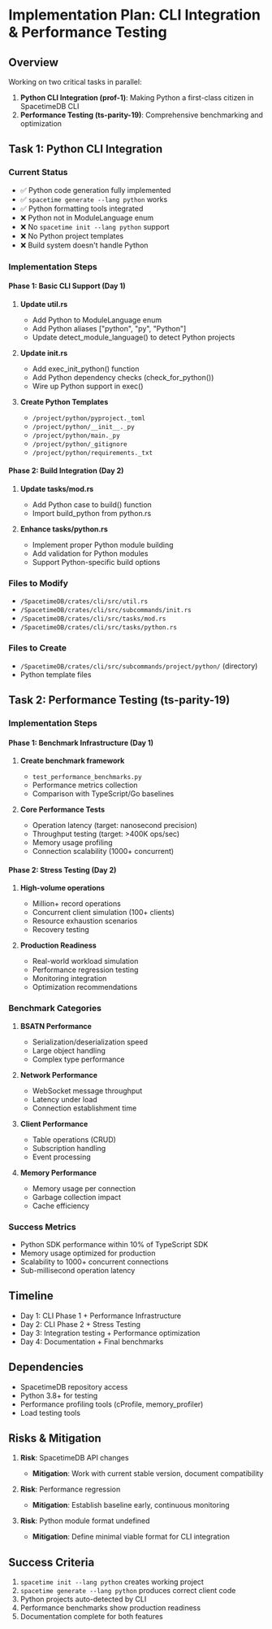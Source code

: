 # Implementation Plan: CLI Integration & Performance Testing

## Overview
Working on two critical tasks in parallel:
1. **Python CLI Integration (prof-1)**: Making Python a first-class citizen in SpacetimeDB CLI
2. **Performance Testing (ts-parity-19)**: Comprehensive benchmarking and optimization

## Task 1: Python CLI Integration

### Current Status
- ✅ Python code generation fully implemented
- ✅ `spacetime generate --lang python` works
- ✅ Python formatting tools integrated
- ❌ Python not in ModuleLanguage enum
- ❌ No `spacetime init --lang python` support
- ❌ No Python project templates
- ❌ Build system doesn't handle Python

### Implementation Steps

#### Phase 1: Basic CLI Support (Day 1)
1. **Update util.rs**
   - Add Python to ModuleLanguage enum
   - Add Python aliases ["python", "py", "Python"]
   - Update detect_module_language() to detect Python projects

2. **Update init.rs**
   - Add exec_init_python() function
   - Add Python dependency checks (check_for_python())
   - Wire up Python support in exec()

3. **Create Python Templates**
   - `/project/python/pyproject._toml`
   - `/project/python/__init__._py`
   - `/project/python/main._py`
   - `/project/python/_gitignore`
   - `/project/python/requirements._txt`

#### Phase 2: Build Integration (Day 2)
1. **Update tasks/mod.rs**
   - Add Python case to build() function
   - Import build_python from python.rs

2. **Enhance tasks/python.rs**
   - Implement proper Python module building
   - Add validation for Python modules
   - Support Python-specific build options

### Files to Modify
- `/SpacetimeDB/crates/cli/src/util.rs`
- `/SpacetimeDB/crates/cli/src/subcommands/init.rs`
- `/SpacetimeDB/crates/cli/src/tasks/mod.rs`
- `/SpacetimeDB/crates/cli/src/tasks/python.rs`

### Files to Create
- `/SpacetimeDB/crates/cli/src/subcommands/project/python/` (directory)
- Python template files

## Task 2: Performance Testing (ts-parity-19)

### Implementation Steps

#### Phase 1: Benchmark Infrastructure (Day 1)
1. **Create benchmark framework**
   - `test_performance_benchmarks.py`
   - Performance metrics collection
   - Comparison with TypeScript/Go baselines

2. **Core Performance Tests**
   - Operation latency (target: nanosecond precision)
   - Throughput testing (target: >400K ops/sec)
   - Memory usage profiling
   - Connection scalability (1000+ concurrent)

#### Phase 2: Stress Testing (Day 2)
1. **High-volume operations**
   - Million+ record operations
   - Concurrent client simulation (100+ clients)
   - Resource exhaustion scenarios
   - Recovery testing

2. **Production Readiness**
   - Real-world workload simulation
   - Performance regression testing
   - Monitoring integration
   - Optimization recommendations

### Benchmark Categories
1. **BSATN Performance**
   - Serialization/deserialization speed
   - Large object handling
   - Complex type performance

2. **Network Performance**
   - WebSocket message throughput
   - Latency under load
   - Connection establishment time

3. **Client Performance**
   - Table operations (CRUD)
   - Subscription handling
   - Event processing

4. **Memory Performance**
   - Memory usage per connection
   - Garbage collection impact
   - Cache efficiency

### Success Metrics
- Python SDK performance within 10% of TypeScript SDK
- Memory usage optimized for production
- Scalability to 1000+ concurrent connections
- Sub-millisecond operation latency

## Timeline
- Day 1: CLI Phase 1 + Performance Infrastructure
- Day 2: CLI Phase 2 + Stress Testing
- Day 3: Integration testing + Performance optimization
- Day 4: Documentation + Final benchmarks

## Dependencies
- SpacetimeDB repository access
- Python 3.8+ for testing
- Performance profiling tools (cProfile, memory_profiler)
- Load testing tools

## Risks & Mitigation
1. **Risk**: SpacetimeDB API changes
   - **Mitigation**: Work with current stable version, document compatibility

2. **Risk**: Performance regression
   - **Mitigation**: Establish baseline early, continuous monitoring

3. **Risk**: Python module format undefined
   - **Mitigation**: Define minimal viable format for CLI integration

## Success Criteria
1. `spacetime init --lang python` creates working project
2. `spacetime generate --lang python` produces correct client code
3. Python projects auto-detected by CLI
4. Performance benchmarks show production readiness
5. Documentation complete for both features
